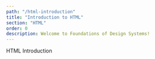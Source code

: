 ```yaml
---
path: "/html-introduction"
title: "Introduction to HTML"
section: "HTML"
order: 0
description: Welcome to Foundations of Design Systems!
---
```


HTML Introduction
